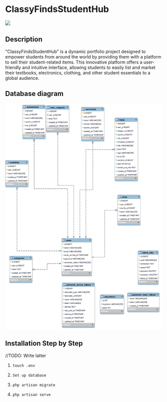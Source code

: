 # ClassyFindsStudentHub
<img width="200" src="https://upload.wikimedia.org/wikipedia/commons/thumb/9/9a/Laravel.svg/1200px-Laravel.svg.png"></img>

## Description
"ClassyFindsStudentHub" is a dynamic portfolio project designed to empower students from around the world by providing them with a platform to sell their student-related items. This innovative platform offers a user-friendly and intuitive interface, allowing students to easily list and market their textbooks, electronics, clothing, and other student essentials to a global audience.
## Database diagram
<img src="https://raw.githubusercontent.com/Terry-LT/ClassyFindsStudentHub/master/STATIC_FILES/DatabaseDiagram.png"></img>
## Installation Step by Step
//TODO: Write latter
<ol>
<li>

```
touch .env
```

</li>
<li>

```
Set up database
```

</li>
<li>

```
php artisan migrate
```

</li>
<li>

```
php artisan serve
```

</li>
</ol>
